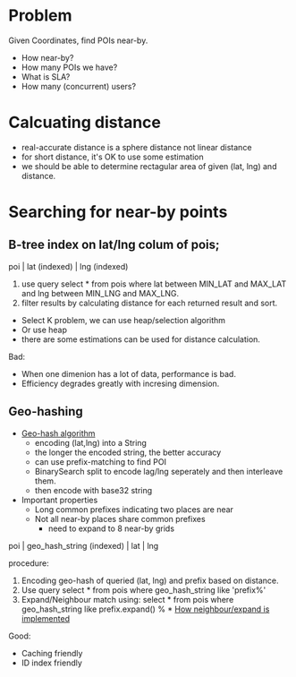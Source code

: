 # Problem
Given Coordinates, find POIs near-by.
* How near-by?
* How many POIs we have?
* What is SLA?
* How many (concurrent) users?

# Calcuating distance
* real-accurate distance is a sphere distance not linear distance
* for short distance, it's OK to use some estimation
* we should be able to determine rectagular area of given (lat, lng) and distance.

# Searching for near-by points
## B-tree index on lat/lng colum of pois;
poi | lat (indexed) | lng (indexed)

1. use query select * from pois where lat between MIN_LAT and MAX_LAT and lng between MIN_LNG and MAX_LNG.
2. filter results by calculating distance for each returned result and sort.
  * Select K problem, we can use heap/selection algorithm
  * Or use heap
  * there are some estimations can be used for distance calculation.

Bad: 
  * When one dimenion has a lot of data, performance is bad.
  * Efficiency degrades greatly with incresing dimension.
  
## Geo-hashing
  * [Geo-hash algorithm](http://www.cnblogs.com/LBSer/p/3310455.html)
    * encoding (lat,lng) into a String
    * the longer the encoded string, the better accuracy
    * can use prefix-matching to find POI
    * BinarySearch split to encode lag/lng seperately and then interleave them.
    * then encode with base32 string
  * Important properties
    * Long common prefixes indicating two places are near
    * Not all near-by places share common prefixes
      * need to expand to 8 near-by grids

poi | geo_hash_string (indexed) | lat | lng

procedure:
  1. Encoding geo-hash of queried (lat, lng) and prefix based on distance.
  1. Use query select * from pois where geo_hash_string like 'prefix%'
  1. Expand/Neighbour match using:
    select * from pois where geo_hash_string like prefix.expand() %
    * [How neighbour/expand is implemented](https://github.com/kungfoo/geohash-java/blob/master/src/main/java/ch/hsr/geohash/GeoHash.java#L384)

Good:
  * Caching friendly
  * ID index friendly
